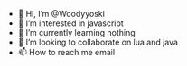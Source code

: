 - 👋 Hi, I’m @Woodyyoski
- 👀 I’m interested in javascript
- 🌱 I’m currently learning nothing
- 💞️ I’m looking to collaborate on lua and java
- 📫 How to reach me email

<!---
Woodyyoski/Woodyyoski is a ✨ special ✨ repository because its `README.md` (this file) appears on your GitHub profile.
You can click the Preview link to take a look at your changes.
--->
